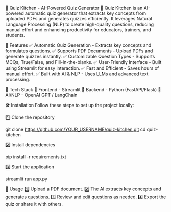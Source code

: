 📌 Quiz Kitchen - AI-Powered Quiz Generator
🚀 Quiz Kitchen is an AI-powered automatic quiz generator that extracts key concepts from uploaded PDFs and generates quizzes efficiently. It leverages Natural Language Processing (NLP) to create high-quality questions, reducing manual effort and enhancing productivity for educators, trainers, and students.

🚀 Features
✅ Automatic Quiz Generation - Extracts key concepts and formulates questions.
✅ Supports PDF Documents - Upload PDFs and generate quizzes instantly.
✅ Customizable Question Types - Supports MCQs, True/False, and Fill-in-the-blanks.
✅ User-Friendly Interface - Built using Streamlit for easy interaction.
✅ Fast and Efficient - Saves hours of manual effort.
✅ Built with AI & NLP - Uses LLMs and advanced text processing.



🔧 Tech Stack
🔹 Frontend - Streamlit
🔹 Backend - Python (FastAPI/Flask)
🔹 AI/NLP - OpenAI GPT / LangChain



🛠 Installation
Follow these steps to set up the project locally:

1️⃣ Clone the repository

git clone https://github.com/YOUR_USERNAME/quiz-kitchen.git
cd quiz-kitchen

2️⃣ Install dependencies

pip install -r requirements.txt

3️⃣ Start the application

streamlit run app.py



🚀 Usage
1️⃣ Upload a PDF document.
2️⃣ The AI extracts key concepts and generates questions.
3️⃣ Review and edit questions as needed.
4️⃣ Export the quiz or share it with others.

